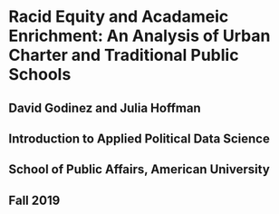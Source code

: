 # Racid Equity and Acadameic Enrichment: An Analysis of Urban Charter and Traditional Public Schools

## David Godinez and Julia Hoffman
## Introduction to Applied Political Data Science
## School of Public Affairs, American University
## Fall 2019
